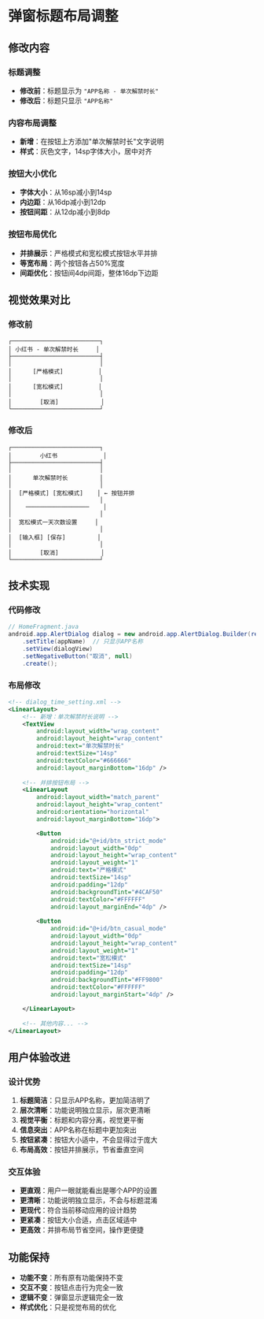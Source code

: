 # 弹窗标题布局调整

## 修改内容

### 标题调整
- **修改前**：标题显示为 `"APP名称 - 单次解禁时长"`
- **修改后**：标题只显示 `"APP名称"`

### 内容布局调整
- **新增**：在按钮上方添加"单次解禁时长"文字说明
- **样式**：灰色文字，14sp字体大小，居中对齐

### 按钮大小优化
- **字体大小**：从16sp减小到14sp
- **内边距**：从16dp减小到12dp
- **按钮间距**：从12dp减小到8dp

### 按钮布局优化
- **并排展示**：严格模式和宽松模式按钮水平并排
- **等宽布局**：两个按钮各占50%宽度
- **间距优化**：按钮间4dp间距，整体16dp下边距

## 视觉效果对比

### 修改前
```
┌─────────────────────────┐
│ 小红书 - 单次解禁时长     │
├─────────────────────────┤
│                         │
│      [严格模式]          │
│                         │
│      [宽松模式]          │
│                         │
│        [取消]            │
└─────────────────────────┘
```

### 修改后
```
┌─────────────────────────┐
│        小红书             │
├─────────────────────────┤
│                         │
│      单次解禁时长         │
│                         │
│  [严格模式] [宽松模式]    │ ← 按钮并排
│                         │
│    ──────────────────    │
│                         │
│  宽松模式一天次数设置     │
│                         │
│  [输入框] [保存]         │
│                         │
│        [取消]            │
└─────────────────────────┘
```

## 技术实现

### 代码修改
```java
// HomeFragment.java
android.app.AlertDialog dialog = new android.app.AlertDialog.Builder(requireContext())
    .setTitle(appName)  // 只显示APP名称
    .setView(dialogView)
    .setNegativeButton("取消", null)
    .create();
```

### 布局修改
```xml
<!-- dialog_time_setting.xml -->
<LinearLayout>
    <!-- 新增：单次解禁时长说明 -->
    <TextView
        android:layout_width="wrap_content"
        android:layout_height="wrap_content"
        android:text="单次解禁时长"
        android:textSize="14sp"
        android:textColor="#666666"
        android:layout_marginBottom="16dp" />
    
    <!-- 并排按钮布局 -->
    <LinearLayout
        android:layout_width="match_parent"
        android:layout_height="wrap_content"
        android:orientation="horizontal"
        android:layout_marginBottom="16dp">

        <Button 
            android:id="@+id/btn_strict_mode"
            android:layout_width="0dp"
            android:layout_height="wrap_content"
            android:layout_weight="1"
            android:text="严格模式"
            android:textSize="14sp"
            android:padding="12dp"
            android:backgroundTint="#4CAF50"
            android:textColor="#FFFFFF"
            android:layout_marginEnd="4dp" />
        
        <Button 
            android:id="@+id/btn_casual_mode"
            android:layout_width="0dp"
            android:layout_height="wrap_content"
            android:layout_weight="1"
            android:text="宽松模式"
            android:textSize="14sp"
            android:padding="12dp"
            android:backgroundTint="#FF9800"
            android:textColor="#FFFFFF"
            android:layout_marginStart="4dp" />

    </LinearLayout>
    
    <!-- 其他内容... -->
</LinearLayout>
```

## 用户体验改进

### 设计优势
1. **标题简洁**：只显示APP名称，更加简洁明了
2. **层次清晰**：功能说明独立显示，层次更清晰
3. **视觉平衡**：标题和内容分离，视觉更平衡
4. **信息突出**：APP名称在标题中更加突出
5. **按钮紧凑**：按钮大小适中，不会显得过于庞大
6. **布局高效**：按钮并排展示，节省垂直空间

### 交互体验
- **更直观**：用户一眼就能看出是哪个APP的设置
- **更清晰**：功能说明独立显示，不会与标题混淆
- **更现代**：符合当前移动应用的设计趋势
- **更紧凑**：按钮大小合适，点击区域适中
- **更高效**：并排布局节省空间，操作更便捷

## 功能保持

- **功能不变**：所有原有功能保持不变
- **交互不变**：按钮点击行为完全一致
- **逻辑不变**：弹窗显示逻辑完全一致
- **样式优化**：只是视觉布局的优化 